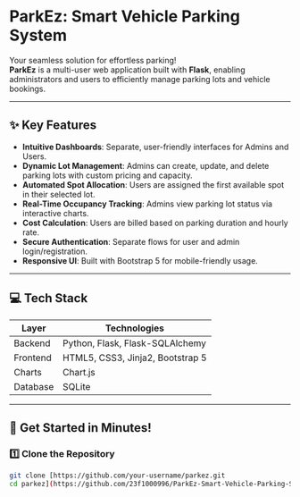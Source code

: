 # ParkEz: Smart Vehicle Parking System

Your seamless solution for effortless parking!  
**ParkEz** is a multi-user web application built with **Flask**, enabling administrators and users to efficiently manage parking lots and vehicle bookings.

---

## ✨ Key Features

- **Intuitive Dashboards**: Separate, user-friendly interfaces for Admins and Users.
- **Dynamic Lot Management**: Admins can create, update, and delete parking lots with custom pricing and capacity.
- **Automated Spot Allocation**: Users are assigned the first available spot in their selected lot.
- **Real-Time Occupancy Tracking**: Admins view parking lot status via interactive charts.
- **Cost Calculation**: Users are billed based on parking duration and hourly rate.
- **Secure Authentication**: Separate flows for user and admin login/registration.
- **Responsive UI**: Built with Bootstrap 5 for mobile-friendly usage.

---

## 💻 Tech Stack

| Layer     | Technologies                          |
|-----------|----------------------------------------|
| Backend   | Python, Flask, Flask-SQLAlchemy        |
| Frontend  | HTML5, CSS3, Jinja2, Bootstrap 5       |
| Charts    | Chart.js                               |
| Database  | SQLite                                 |

---

## 🚀 Get Started in Minutes!

### 1️⃣ Clone the Repository

```bash
git clone [https://github.com/your-username/parkez.git
cd parkez](https://github.com/23f1000996/ParkEz-Smart-Vehicle-Parking-System)
